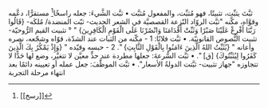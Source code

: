 ‌ثبَّتَ يثبِّت، تثبيتًا، فهو مُثبِّت، والمفعول مُثبَّت
• ‌ثبَّت الشَّيءَ: جعله راسخًا[^1] مستقرًّا، دعَّمه وقوَّاه، مكَّنه "‌ثبَّت الروّاد النّزعة القصصيَّة في الشعر الحديث- ‌ثبّت المنضدة/ مُلكَه- {قَالُوا رَبَّنَا أَفْرِغْ عَلَيْنَا صَبْرًا وَثَبِّتْ أَقْدَامَنَا وَانْصُرْنَا عَلَى الْقَوْمِ الْكَافِرِينَ} " ° تثبيت القيم الرُّوحيّة- تثبيت النُّصوص القانونيّة.
• ‌ثبَّت فلانًا:
1 - مكّنه من الثبات عند الشدّة، قوّاه وشجّعه، نصره وأعانه " {يُثَبِّتُ اللهُ الَّذِينَ ءَامَنُوا بِالْقَوْلِ الثَّابِتِ} ".
2 - حبسه وقيّده " {وَإِذْ يَمْكُرُ بِكَ الَّذِينَ كَفَرُوا لِيُثَبِّتُوكَ} [ق] ".
• ‌ثبَّت السُّرعةَ: جعلها مطردة عند حدٍّ معيَّن لا تتغيَّر، وضع لها حَدًّا لا تتجاوزه "جهاز تثبيت- ثبَّتت الدولةُ الأسعار".
• ‌ثبَّت الموظَّفَ: جعل عمله أو تعيينه دائمًا بعد انتهاء مرحلة التجربة

[^1]: [[رسخ]]